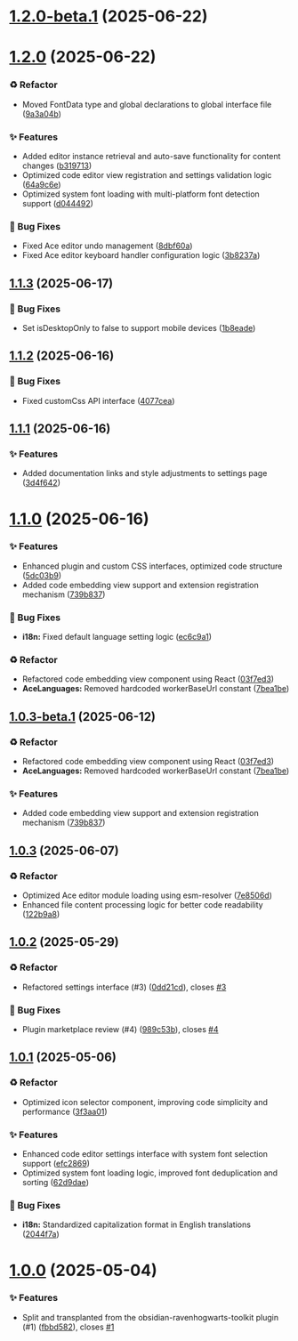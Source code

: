 # [1.2.0-beta.1](https://github.com/RavenHogWarts/obsidian-ace-code-editor/compare/1.2.0...1.2.0-beta.1) (2025-06-22)



# [1.2.0](https://github.com/RavenHogWarts/obsidian-ace-code-editor/compare/1.1.3...1.2.0) (2025-06-22)


### ♻️ Refactor

* Moved FontData type and global declarations to global interface file ([9a3a04b](https://github.com/RavenHogWarts/obsidian-ace-code-editor/commit/9a3a04b6aa34d88977553813400b74c37033fee6))


### ✨ Features

* Added editor instance retrieval and auto-save functionality for content changes ([b319713](https://github.com/RavenHogWarts/obsidian-ace-code-editor/commit/b3197135dd5002c3c384bd7c0a92313d48de1e35))
* Optimized code editor view registration and settings validation logic ([64a9c6e](https://github.com/RavenHogWarts/obsidian-ace-code-editor/commit/64a9c6e3626ae00c5d6fa18082f1e2581d76ccdc))
* Optimized system font loading with multi-platform font detection support ([d044492](https://github.com/RavenHogWarts/obsidian-ace-code-editor/commit/d04449236b08f6ac36268e61cdf5d3d1814aa52f))


### 🐛 Bug Fixes

* Fixed Ace editor undo management ([8dbf60a](https://github.com/RavenHogWarts/obsidian-ace-code-editor/commit/8dbf60ac249aa8bbb4ba60fa105ec9be8652d1a2))
* Fixed Ace editor keyboard handler configuration logic ([3b8237a](https://github.com/RavenHogWarts/obsidian-ace-code-editor/commit/3b8237a200aafa1ea7e8593c4db8ca8a2214039e))


## [1.1.3](https://github.com/RavenHogWarts/obsidian-ace-code-editor/compare/1.1.2...1.1.3) (2025-06-17)


### 🐛 Bug Fixes

* Set isDesktopOnly to false to support mobile devices ([1b8eade](https://github.com/RavenHogWarts/obsidian-ace-code-editor/commit/1b8eade6477790bd0b186285a46510175ba2d99e))



## [1.1.2](https://github.com/RavenHogWarts/obsidian-ace-code-editor/compare/1.1.1...1.1.2) (2025-06-16)


### 🐛 Bug Fixes

* Fixed customCss API interface ([4077cea](https://github.com/RavenHogWarts/obsidian-ace-code-editor/commit/4077cea6a59d4a03e7f2a396eb8fae3680367d25))



## [1.1.1](https://github.com/RavenHogWarts/obsidian-ace-code-editor/compare/1.1.0...1.1.1) (2025-06-16)


### ✨ Features

* Added documentation links and style adjustments to settings page ([3d4f642](https://github.com/RavenHogWarts/obsidian-ace-code-editor/commit/3d4f642531ba4e4a10519155ace3f7abe6da17be))



# [1.1.0](https://github.com/RavenHogWarts/obsidian-ace-code-editor/compare/1.0.3...1.1.0) (2025-06-16)


### ✨ Features

* Enhanced plugin and custom CSS interfaces, optimized code structure ([5dc03b9](https://github.com/RavenHogWarts/obsidian-ace-code-editor/commit/5dc03b9299533e43f1c764466179457b358437c1))
* Added code embedding view support and extension registration mechanism ([739b837](https://github.com/RavenHogWarts/obsidian-ace-code-editor/commit/739b837ed0ec356609cb69c8fa43a685e758d18f))


### 🐛 Bug Fixes

* **i18n:** Fixed default language setting logic ([ec6c9a1](https://github.com/RavenHogWarts/obsidian-ace-code-editor/commit/ec6c9a187f1cefc09c7d45bda9006c8790983117))

### ♻️ Refactor

* Refactored code embedding view component using React ([03f7ed3](https://github.com/RavenHogWarts/obsidian-ace-code-editor/commit/03f7ed33b0f51683f9faf773524b2acc70d7b199))
* **AceLanguages:** Removed hardcoded workerBaseUrl constant ([7bea1be](https://github.com/RavenHogWarts/obsidian-ace-code-editor/commit/7bea1be8b244fdf772e5f7c24159347af95bcd5d))

## [1.0.3-beta.1](https://github.com/RavenHogWarts/obsidian-ace-code-editor/compare/1.0.3...1.0.3-beta.1) (2025-06-12)


### ♻️ Refactor

* Refactored code embedding view component using React ([03f7ed3](https://github.com/RavenHogWarts/obsidian-ace-code-editor/commit/03f7ed33b0f51683f9faf773524b2acc70d7b199))
* **AceLanguages:** Removed hardcoded workerBaseUrl constant ([7bea1be](https://github.com/RavenHogWarts/obsidian-ace-code-editor/commit/7bea1be8b244fdf772e5f7c24159347af95bcd5d))


### ✨ Features

* Added code embedding view support and extension registration mechanism ([739b837](https://github.com/RavenHogWarts/obsidian-ace-code-editor/commit/739b837ed0ec356609cb69c8fa43a685e758d18f))



## [1.0.3](https://github.com/RavenHogWarts/obsidian-ace-code-editor/compare/1.0.2...1.0.3) (2025-06-07)


### ♻️ Refactor

* Optimized Ace editor module loading using esm-resolver ([7e8506d](https://github.com/RavenHogWarts/obsidian-ace-code-editor/commit/7e8506d54cdf2cd584f545f5695e331e6bf1611f))
* Enhanced file content processing logic for better code readability ([122b9a8](https://github.com/RavenHogWarts/obsidian-ace-code-editor/commit/122b9a8d3259eef9daf5a113dfd1133bb015d6ca))



## [1.0.2](https://github.com/RavenHogWarts/obsidian-ace-code-editor/compare/1.0.1...1.0.2) (2025-05-29)


### ♻️ Refactor

* Refactored settings interface (#3) ([0dd21cd](https://github.com/RavenHogWarts/obsidian-ace-code-editor/commit/0dd21cd7ad94198a1f33125f09ba1b8aac8d6338)), closes [#3](https://github.com/RavenHogWarts/obsidian-ace-code-editor/issues/3)


### 🐛 Bug Fixes

* Plugin marketplace review (#4) ([989c53b](https://github.com/RavenHogWarts/obsidian-ace-code-editor/commit/989c53bdd1439df95f76aea8a5b03e64d1a69401)), closes [#4](https://github.com/RavenHogWarts/obsidian-ace-code-editor/issues/4)



## [1.0.1](https://github.com/RavenHogWarts/obsidian-ace-code-editor/compare/1.0.0...1.0.1) (2025-05-06)


### ♻️ Refactor

* Optimized icon selector component, improving code simplicity and performance ([3f3aa01](https://github.com/RavenHogWarts/obsidian-ace-code-editor/commit/3f3aa0157c71a2a8a5fc48c49719da67858a2e99))


### ✨ Features

* Enhanced code editor settings interface with system font selection support ([efc2869](https://github.com/RavenHogWarts/obsidian-ace-code-editor/commit/efc2869fe4e7c8b10c2c7669b2b50f713b4d3b8e))
* Optimized system font loading logic, improved font deduplication and sorting ([62d9dae](https://github.com/RavenHogWarts/obsidian-ace-code-editor/commit/62d9dae87408697a31d0e33af440e559e4f04c28))


### 🐛 Bug Fixes

* **i18n:** Standardized capitalization format in English translations ([2044f7a](https://github.com/RavenHogWarts/obsidian-ace-code-editor/commit/2044f7ad7690234a2bd1a8288a63efbde24026e3))



# [1.0.0](https://github.com/Moyf/yearly-glance/compare/11350fe43290c2ff7ed1b2c3a31c823075f25934...1.0.0) (2025-05-04)


### ✨ Features

* Split and transplanted from the obsidian-ravenhogwarts-toolkit plugin (#1) ([fbbd582](https://github.com/RavenHogWarts/obsidian-ace-code-editor/commit/fbbd582ce477b1361f7caea851188370f978ca54)), closes [#1](https://github.com/RavenHogWarts/obsidian-ace-code-editor/issues/1)



